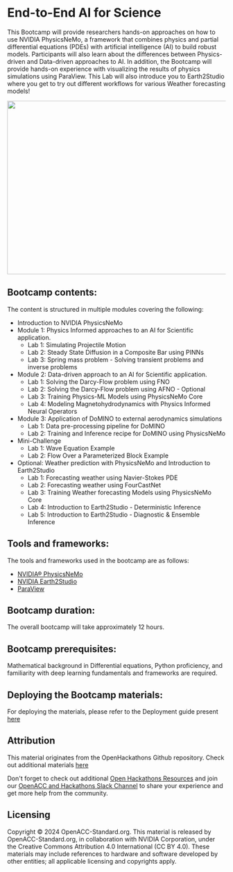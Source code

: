 # End-to-End AI for Science

This Bootcamp will provide researchers hands-on approaches on how to use NVIDIA PhysicsNeMo, a framework that combines physics and partial differential equations (PDEs) with artificial intelligence (AI) to build robust models. Participants will also learn about the differences between Physics-driven and Data-driven approaches to AI. In addition, the Bootcamp will provide hands-on experience with visualizing the results of physics simulations using ParaView. This Lab will also introduce you to Earth2Studio where you get to try out different workflows for various Weather forecasting models!

<p align="center">
  <img width="600" height="400" src="https://github.com/openhackathons-org/End-to-End-AI-for-Science/blob/d403086ce59c49b26be430bbea0056c37bd4d5f6/workspace/python/jupyter_notebook/omniverse/images/tcwv.gif">
</p>


## Bootcamp contents:

The content is structured in multiple modules covering the following: 

- Introduction to NVIDIA PhysicsNeMo
- Module 1: Physics Informed approaches to an AI for Scientific application.
  - Lab 1: Simulating Projectile Motion
  - Lab 2: Steady State Diffusion in a Composite Bar using PINNs
  - Lab 3: Spring mass problem - Solving transient problems and inverse problems
- Module 2: Data-driven approach to an AI for Scientific application.
  - Lab 1: Solving the Darcy-Flow problem using FNO
  - Lab 2: Solving the Darcy-Flow problem using AFNO - Optional
  - Lab 3: Training Physics-ML Models using PhysicsNeMo Core
  - Lab 4: Modeling Magnetohydrodynamics with Physics Informed Neural Operators
- Module 3: Application of DoMINO to external aerodynamics simulations
  - Lab 1: Data pre-processing pipeline for DoMINO
  - Lab 2: Training and Inference recipe for DoMINO using PhysicsNeMo
- Mini-Challenge
  - Lab 1: Wave Equation Example
  - Lab 2: Flow Over a Parameterized Block Example
- Optional: Weather prediction with PhysicsNeMo and Introduction to Earth2Studio
  - Lab 1: Forecasting weather using Navier-Stokes PDE
  - Lab 2: Forecasting weather using FourCastNet
  - Lab 3: Training Weather forecasting Models using PhysicsNeMo Core
  - Lab 4: Introduction to Earth2Studio - Deterministic Inference
  - Lab 5: Introduction to Earth2Studio - Diagnostic & Ensemble Inference
## Tools and frameworks:

The tools and frameworks used in the bootcamp are as follows:
- [NVIDIA® PhysicsNeMo](https://developer.nvidia.com/PhysicsNeMo)
- [NVIDIA Earth2Studio](https://github.com/NVIDIA/earth2studio)
- [ParaView](https://www.paraview.org/)

## Bootcamp duration:

The overall bootcamp will take approximately 12 hours. 

## Bootcamp prerequisites:

Mathematical background in Differential equations, Python proficiency, and familiarity with deep learning fundamentals and frameworks are required.

## Deploying the Bootcamp materials:

For deploying the materials, please refer to the Deployment guide present [here](Deployment_Guide.MD)

## Attribution

This material originates from the OpenHackathons Github repository. Check out additional materials [here](https://github.com/openhackathons-org)

Don't forget to check out additional [Open Hackathons Resources](https://www.openhackathons.org/s/technical-resources) and join our [OpenACC and Hackathons Slack Channel](https://www.openacc.org/community#slack) to share your experience and get more help from the community.

## Licensing

Copyright © 2024 OpenACC-Standard.org. This material is released by OpenACC-Standard.org, in collaboration with NVIDIA Corporation, under the Creative Commons Attribution 4.0 International (CC BY 4.0). These materials may include references to hardware and software developed by other entities; all applicable licensing and copyrights apply.
